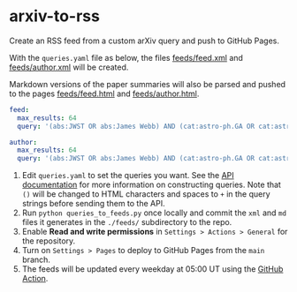 # arxiv-to-rss
Create an RSS feed from a custom arXiv query and push to GitHub Pages.

With the ``queries.yaml`` file as below, the files [feeds/feed.xml](https://gbrammer.github.io/arxiv-to-rss/feeds/feed.xml)
and [feeds/author.xml](https://gbrammer.github.io/arxiv-to-rss/feeds/author.xml) will be created.

Markdown versions of the paper summaries will also be parsed and pushed to the pages [feeds/feed.html](https://gbrammer.github.io/arxiv-to-rss/feeds/feed.html) and [feeds/author.html](https://gbrammer.github.io/arxiv-to-rss/feeds/author.html).

```yaml
feed:
  max_results: 64
  query: '(abs:JWST OR abs:James Webb) AND (cat:astro-ph.GA OR cat:astro-ph.CO)'

author:
  max_results: 64
  query: '(abs:JWST OR abs:James Webb) AND (cat:astro-ph.GA OR cat:astro-ph.CO) AND (au:Brammer)'
```

1. Edit ``queries.yaml`` to set the queries you want.  See the [API documentation](https://info.arxiv.org/help/api/user-manual.html#arxiv-api-users-manual) for more
   information on constructing queries.  Note that ``()`` will be changed to HTML characters and spaces to ``+`` in the query strings before sending them to the API.
1. Run `python queries_to_feeds.py` once locally and commit the ``xml`` and 
   ``md`` files it generates in the ``./feeds/`` subdirectory to the repo.
1. Enable **Read and write permissions** in ``Settings > Actions > General`` for the repository.
1. Turn on ``Settings > Pages`` to deploy to GitHub Pages from the ``main`` branch.
1. The feeds will be updated every weekday at 05:00 UT using the [GitHub Action](https://github.com/gbrammer/arxiv-to-rss/actions/workflows/update_feed.yml).
